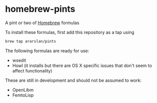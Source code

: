 # homebrew-pints
A pint or two of [Homebrew](https://brew.sh) formulas

To install these formulas, first add this repository as a tap using
```bash
brew tap ararslan/pints
```

The following formulas are ready for use:

* wsedit
* Howl (it installs but there are OS X specific issues that don't seem to affect functionality)

These are still in development and should not be assumed to work:

* OpenLibm
* FemtoLisp

